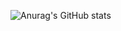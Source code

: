 
![Anurag's GitHub stats](https://github-readme-stats.vercel.app/api?username=ghkdwlgns612&show_icons=true&theme=radical)

